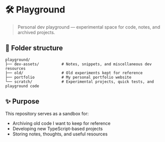 # 🛠️ Playground

> Personal dev playground — experimental space for code, notes, and archived projects.

## 📁 Folder structure

```
playground/
├── dev-assets/          # Notes, snippets, and miscellaneous dev resources
├── old/                 # Old experiments kept for reference
├── portfolio            # My personal portfolio website
└── scratch/             # Experimental projects, quick tests, and playground code
```

## ✨ Purpose

This repository serves as a sandbox for:

- Archiving old code I want to keep for reference
- Developing new TypeScript-based projects
- Storing notes, thoughts, and useful resources
